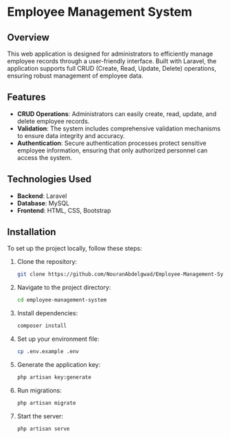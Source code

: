 # Employee Management System

## Overview
This web application is designed for administrators to efficiently manage employee records through a user-friendly interface. Built with Laravel, the application supports full CRUD (Create, Read, Update, Delete) operations, ensuring robust management of employee data.

## Features
- **CRUD Operations**: Administrators can easily create, read, update, and delete employee records.
- **Validation**: The system includes comprehensive validation mechanisms to ensure data integrity and accuracy.
- **Authentication**: Secure authentication processes protect sensitive employee information, ensuring that only authorized personnel can access the system.

## Technologies Used
- **Backend**: Laravel
- **Database**: MySQL
- **Frontend**: HTML, CSS, Bootstrap

## Installation
To set up the project locally, follow these steps:

1. Clone the repository:
    ```bash
   git clone https://github.com/NouranAbdelgwad/Employee-Management-System
2. Navigate to the project directory:
    ```bash
    cd employee-management-system
3. Install dependencies:
    ```bash
    composer install
4. Set up your environment file:
    ```bash
    cp .env.example .env
5. Generate the application key:
    ```bash
    php artisan key:generate
5. Run migrations:
    ```bash
    php artisan migrate
6. Start the server:
    ```bash
    php artisan serve


